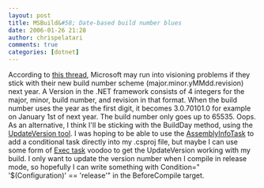 ```yaml
---
layout: post
title: MSBuild&#58; Date-based build number blues
date: 2006-01-26 21:28
author: chrispelatari
comments: true
categories: [dotnet]
---
```


According to [this thread](http://forums.microsoft.com/MSDN/ShowPost.aspx?PostID=193986&amp;SiteID=1), Microsoft may run into visioning problems if they stick with their
new build number scheme (major.minor.yMMdd.revision) next year. A Version in the
.NET framework consists of 4 integers for the major, minor, build number, and
revision in that format. When the build number uses the year as the first digit,
it becomes 3.0.70101.0 for example on January 1st of next year.
The build number only goes up to 65535. Oops. As an alternative, I think I'll
be sticking with the BuildDay method, using the [UpdateVersion tool](http://code.mattgriffith.net/UpdateVersion/). I was
hoping to be able to use the [AssemblyInfoTask](http://msbuildtasks.com/files/3/tasks/entry3.aspx) to
add a conditional task directly into my .csproj file, but maybe I can use some
form of [Exec task](http://msdn2.microsoft.com/en-us/library/x8zx72cd(en-US,VS.80).aspx) voodoo to get the UpdateVersion working with my build. I only want to
update the version number when I compile in release mode, so hopefully I can
write something with Condition=" '$(Configuration)' == 'release'" in the
BeforeCompile target.
